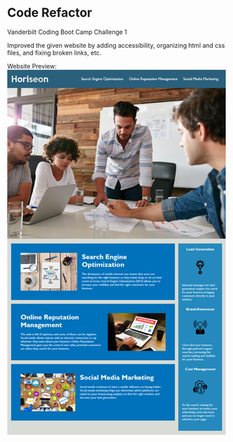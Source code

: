# Code Refactor

Vanderbilt Coding Boot Camp Challenge 1

Improved the given website by adding accessibility, organizing html and css files, and fixing broken links, etc.

Website Preview:
![](./assets/images/01-html-css-git-homework-demo.png)



